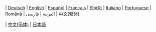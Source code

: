 | <a href="https://github.com/ethereum/wiki/wiki/%5BGerman%5D-Ethereum-TOC" rel="nofollow">Deutsch</a>
| <a href="https://github.com/ethereum/wiki/wiki" rel="nofollow">English</a>
| <a href="https://github.com/ethereum/wiki/wiki/%5BSpanish%5D-Ethereum-TOC" rel="nofollow">Español</a>
| <a href="https://github.com/ethereum/wiki/wiki/%5BFrench%5D-Ethereum-TOC" rel="nofollow">Français</a>
| <a href="https://github.com/ethereum/wiki/wiki/%5BKorean%5D-White-Paper" rel="nofollow">한국어</a>
| <a href="https://github.com/ethereum/wiki/wiki/%5BItalian%5D-Ethereum-TOC" rel="nofollow">Italiano</a>
| <a href="https://github.com/ethereum/wiki/wiki/%5BPortuguese%5D-White-Paper/" rel="nofollow">Portuguese</a>
| <a href="https://github.com/ethereum/wiki/wiki/%5BRomanian%5D-Cuprins" rel="nofollow">Română</a>
| <a href="https://github.com/ethereum/wiki/wiki/%D8%A7%D9%84%D8%B9%D8%B1%D8%A8%D9%8A%D8%A9" rel="nofollow">العربية</a>
| <a href="https://github.com/ethereum/wiki/wiki/%5BPersian%5D-Ethereum-TOC" rel="nofollow">فارسی</a>
| <a href="https://github.com/ethereum/wiki/wiki/%5BChinese%5D-Ethereum-TOC" rel="nofollow">中文(繁体)</a>
</p><p>| <a href="https://github.com/ethereum/wiki/wiki/%5BSimplified-Chinese%5D-Ethereum-TOC" rel="nofollow">中文(简体)</a>
| <a href="https://github.com/ethereum/wiki/wiki/%5BJapanese%5D-Ethereum-TOC" rel="nofollow">日本語</a>